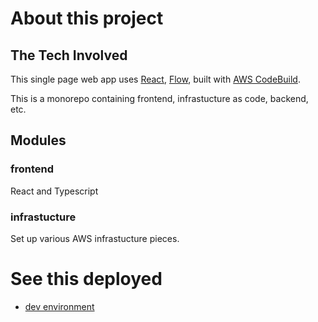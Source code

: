 # About this project


## The Tech Involved

This single page web app uses [React](https://reactjs.org/), [Flow](https://flow.org/), built with [AWS CodeBuild](https://aws.amazon.com/codebuild/).

This is a monorepo containing frontend, infrastucture as code, backend, etc.

## Modules

### frontend

React and Typescript

### infrastucture

Set up various AWS infrastucture pieces.


# See this deployed

  * [dev environment](markdown-map-beta.wilcoxd.com/)
